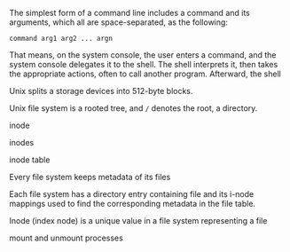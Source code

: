 The simplest form of a command line includes a command and its arguments, which all are space-separated, as the following:

`command arg1 arg2 ... argn`

That means, on the system console, the user enters a command, and the system console delegates it to the shell. The shell interprets it, then takes the appropriate actions, often to call another program. Afterward, the shell

Unix splits a storage devices into 512-byte blocks.

Unix file system is a rooted tree, and `/` denotes the root, a directory.


inode

inodes

inode table

Every file system keeps metadata of its files 

Each file system has a directory entry containing file and its i-node mappings used to find the corresponding metadata in the file table.

Inode (index node) is a unique value in a file system representing a file

mount and unmount processes